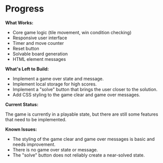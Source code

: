 # Progress

**What Works:**

*   Core game logic (tile movement, win condition checking)
*   Responsive user interface
*   Timer and move counter
*   Reset button
*   Solvable board generation
*   HTML element messages

**What's Left to Build:**

*   Implement a game over state and message.
*   Implement local storage for high scores.
*   Implement a "solve" button that brings the user closer to the solution.
*   Add CSS styling to the game clear and game over messages.

**Current Status:**

The game is currently in a playable state, but there are still some features that need to be implemented.

**Known Issues:**

*   The styling of the game clear and game over messages is basic and needs improvement.
*   There is no game over state or message.
*   The "solve" button does not reliably create a near-solved state.

